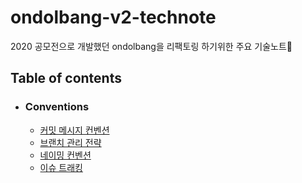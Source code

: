 # ondolbang-v2-technote

2020 공모전으로 개발했던 ondolbang을 리팩토링 하기위한 주요 기술노트📝

## Table of contents
- ### Conventions
  - [커밋 메시지 컨벤션]
  - [브랜치 관리 전략]
  - [네이밍 컨벤션]
  - [이슈 트래킹]

[커밋 메시지 컨벤션]: https://github.com/telework-freaks/ondolbang-v2-technote/blob/main/commitMessageConvention.md
[브랜치 관리 전략]: https://github.com/telework-freaks/ondolbang-v2-technote/blob/main/branchManagementStrategy.md
[네이밍 컨벤션]: https://github.com/telework-freaks/ondolbang-v2-technote/blob/main/namingStrategyConvention.md
[이슈 트래킹]: https://github.com/telework-freaks/ondolbang-v2-technote/blob/main/issueTracking.md
